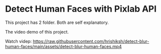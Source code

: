 # Detect Human Faces with Pixlab API

This project has 2 folder. Both are self explanatory.

The video demo of this project.

Watch videp: https://raw.githubusercontent.com/hrishiksh/detect-blur-human-faces/main/assets/detect-blur-human-faces.mp4
